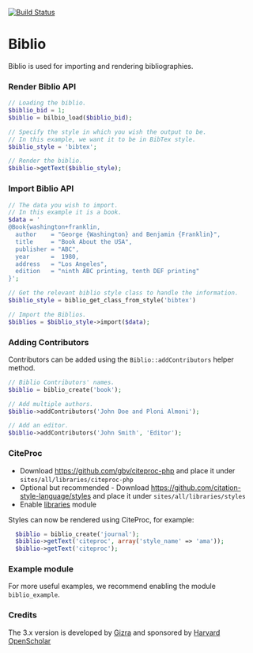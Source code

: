 [![Build Status](https://travis-ci.org/Gizra/biblio.png?branch=7.x-3.x)](https://travis-ci.org/Gizra/biblio)

# Biblio

Biblio is used for importing and rendering bibliographies.

### Render Biblio API

```php
// Loading the biblio.
$biblio_bid = 1;
$biblio = bilbio_load($biblio_bid);

// Specify the style in which you wish the output to be.
// In this example, we want it to be in BibTex style.
$biblio_style = 'bibtex';

// Render the biblio.
$biblio->getText($biblio_style);
```

### Import Biblio API

```php
// The data you wish to import.
// In this example it is a book.
$data = '
@Book{washington+franklin,
  author    = "George {Washington} and Benjamin {Franklin}",
  title     = "Book About the USA",
  publisher = "ABC",
  year      =  1980,
  address   = "Los Angeles",
  edition   = "ninth ABC printing, tenth DEF printing"
}';

// Get the relevant biblio style class to handle the information.
$biblio_style = biblio_get_class_from_style('bibtex')

// Import the Biblios.
$biblios = $biblio_style->import($data);
```

### Adding Contributors

Contributors can be added using the ``Biblio::addContributors`` helper method.

```php
// Biblio Contributors' names.
$biblio = biblio_create('book');

// Add multiple authors.
$biblio->addContributors('John Doe and Ploni Almoni');

// Add an editor.
$biblio->addContributors('John Smith', 'Editor');
```

### CiteProc

* Download https://github.com/gbv/citeproc-php and place it under ``sites/all/libraries/citeproc-php``
* Optional but recommended - Download https://github.com/citation-style-language/styles and place it under ``sites/all/libraries/styles``
* Enable [libraries](https://drupal.org/project/libraries) module

Styles can now be rendered using CiteProc, for example:

```php
  $biblio = biblio_create('journal');
  $biblio->getText('citeproc', array('style_name' => 'ama'));
  $biblio->getText('citeproc');
```

### Example module

For more useful examples, we recommend enabling the module ``biblio_example``.


### Credits

The 3.x version is developed by [Gizra](http://gizra.com) and sponsored by [Harvard OpenScholar](http://openscholar.harvard.edu/)
